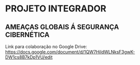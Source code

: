 # PROJETO INTEGRADOR

## AMEAÇAS GLOBAIS Á SEGURANÇA CIBERNÉTICA

Link para colaboração no Google Drive:
https://docs.google.com/document/d/1QW7HildWLNksF3gwK-DW1cs8B7kDp1VU/edit

